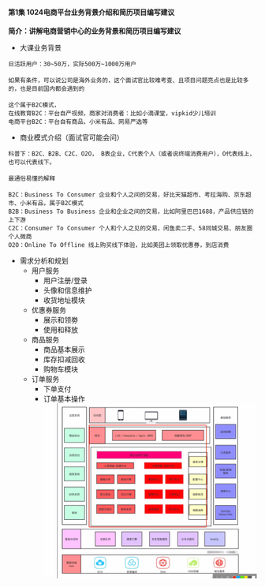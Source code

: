 #### 第1集  1024电商平台业务背景介绍和简历项目编写建议

**简介：讲解电商营销中心的业务背景和简历项目编写建议**

* 大课业务背景

```
日活跃用户：30~50万，实际500万~1000万用户

如果有条件，可以说公司是海外业务的，这个面试官比较难考查、且项目问题亮点也是比较多的，也是目前国内都会遇到的

这个属于B2C模式，
在线教育B2C：平台自产视频，商家对消费者：比如小滴课堂，vipkid少儿培训
电商平台B2C：平台自有商品，小米有品、网易严选等
```
* 商业模式介绍（面试官可能会问）

```
科普下：B2C、B2B、C2C、O2O， B表企业，C代表个人（或者说终端消费用户），O代表线上，也可以代表线下。

最通俗易懂的解释

B2C：Business To Consumer 企业和个人之间的交易，好比天猫超市、考拉海购、京东超市、小米有品，属于B2C模式
B2B：Business To Business 企业和企业之间的交易，比如阿里巴巴1688，产品供应链的上下游
C2C：Consumer To Consumer 个人和个人之见的交易，闲鱼卖二手、58同城交易、朋友圈个人微商
O2O：Online To Offline 线上购买线下体验，比如美团上领取优惠券，到店消费
```
* 需求分析和规划
  * 用户服务
    * 用户注册/登录
    * 头像和信息维护
    * 收货地址模块
  * 优惠券服务
    * 展示和领劵
    * 使用和释放
  * 商品服务
    * 商品基本展示
    * 库存扣减回收
    * 购物车模块
  * 订单服务
    * 下单支付
    * 订单基本操作
![输入图片说明](/imgs/2023-03-23/I9kL6N2gvmKOr1CB.png)

<!--stackedit_data:
eyJoaXN0b3J5IjpbLTI3MTUyNDQzOSw1NzUwOTY2MCwxNTA4ND
M4ODAwXX0=
-->